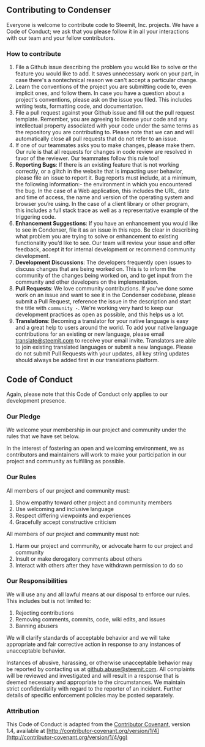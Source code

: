 ## Contributing to Condenser

Everyone is welcome to contribute code to Steemit, Inc. projects. We have a Code of Conduct; we ask that you please follow it in all your interactions with our team and your fellow contributors.

### How to contribute

1. File a Github issue describing the problem you would like to solve or the feature you would like to add. It saves unnecessary work on your part, in case there's a nontechnical reason we can't accept a particular change. 
2. Learn the conventions of the project you are submitting code to, even implicit ones, and follow them. In case you have a question about a project's conventions, please ask on the issue you filed. This includes writing tests, formatting code, and documentation. 
3. File a pull request against your Github issue and fill out the pull request template. Remember, you are agreeing to license your code and any intellectual property associated with your code under the same terms as the repository you are contributing to. Please note that we can and will automatically close all pull requests that do not refer to an issue. 
4. If one of our teammates asks you to make changes, please make them. Our rule is that all requests for changes in code review are resolved in favor of the reviewer. Our teammates follow this rule too! 
5. **Reporting Bugs**: If there is an existing feature that is not working correctly, or a glitch in the website that is impacting user behavior, please file an issue to report it. Bug reports must include, at a minimum, the following information:- the environment in which you encountered the bug. In the case of a Web application, this includes the URL, date and time of access, the name and version of the operating system and browser you’re using. In the case of a client library or other program, this includes a full stack trace as well as a representative example of the triggering code.
6. **Enhancement Suggestions**: If you have an enhancement you would like to see in Condenser, file it as an issue in this repo. Be clear in describing what problem you are trying to solve or enhancement to existing functionality you’d like to see. Our team will review your issue and offer feedback, accept it for internal development or recommend community development. 
7. **Development Discussions**: The developers frequently open issues to discuss changes that are being worked on. This is to inform the community of the changes being worked on, and to get input from the community and other developers on the implementation. 
8. **Pull Requests**: We love community contributions. If you've done some work on an issue and want to see it in the Condenser codebase, please submit a Pull Request, reference the issue in the description and start the title with `community -`. We're working very hard to keep our development practices as open as possible, and this helps us a lot. 
9. **Translations**: Becoming a translator for your native language is easy and a great help to users around the world. To add your native language contributions for an existing or new language, please email [translate@steemit.com](mailto:translate@steemit.com) to receive your email invite. Translators are able to join existing translated languages or submit a new language. Please do not submit Pull Requests with your updates, all key string updates should always be added first in our translations platform. 

## Code of Conduct

Again, please note that this Code of Conduct only applies to our development presence.

### Our Pledge

We welcome your membership in our project and community under the rules that we have set below.

In the interest of fostering an open and welcoming environment, we as contributors and maintainers will work to make your participation in our project and community as fulfilling as possible.

### Our Rules

All members of our project and community must:

1. Show empathy toward other project and community members 
2. Use welcoming and inclusive language 
3. Respect differing viewpoints and experiences 
4. Gracefully accept constructive criticism 

All members of our project and community must not:

1. Harm our project and community, or advocate harm to our project and community 
2. Insult or make derogatory comments about others 
3. Interact with others after they have withdrawn permission to do so 

### Our Responsibilities

We will use any and all lawful means at our disposal to enforce our rules. This includes but is not limited to:

1. Rejecting contributions 
2. Removing comments, commits, code, wiki edits, and issues 
3. Banning abusers 

We will clarify standards of acceptable behavior and we will take appropriate and fair corrective action in response to any instances of unacceptable behavior.

Instances of abusive, harassing, or otherwise unacceptable behavior may be reported by contacting us at github.abuse@steemit.com. All complaints will be reviewed and investigated and will result in a response that is deemed necessary and appropriate to the circumstances. We maintain strict confidentiality with regard to the reporter of an incident. Further details of specific enforcement policies may be posted separately.

### Attribution

This Code of Conduct is adapted from the [Contributor Covenant](http://contributor-covenant.org/), version 1.4, available at [http://contributor-covenant.org/version/1/4](http://contributor-covenant.org/version/1/4/gg)
